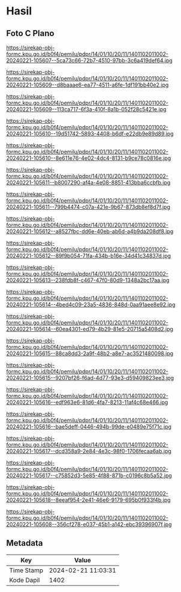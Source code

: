 # Hasil

## Foto C Plano

https://sirekap-obj-formc.kpu.go.id/b0f4/pemilu/pdpr/14/01/10/20/11/1401102011002-20240221-105607--5ca73c66-72b7-4510-97bb-3c6a419def64.jpg

https://sirekap-obj-formc.kpu.go.id/b0f4/pemilu/pdpr/14/01/10/20/11/1401102011002-20240221-105609--d8baaae6-ea77-4511-a6fe-1df191bb40e2.jpg

https://sirekap-obj-formc.kpu.go.id/b0f4/pemilu/pdpr/14/01/10/20/11/1401102011002-20240221-105609--113ca717-6f3a-410f-8a1b-052f28c5421e.jpg

https://sirekap-obj-formc.kpu.go.id/b0f4/pemilu/pdpr/14/01/10/20/11/1401102011002-20240221-105610--19d51742-5893-4408-b6df-e22db9e89d89.jpg

https://sirekap-obj-formc.kpu.go.id/b0f4/pemilu/pdpr/14/01/10/20/11/1401102011002-20240221-105610--8e611e76-4e02-4dc4-8131-b9ce78c0816e.jpg

https://sirekap-obj-formc.kpu.go.id/b0f4/pemilu/pdpr/14/01/10/20/11/1401102011002-20240221-105611--b8007290-af4a-4e08-8851-413bba6ccbfb.jpg

https://sirekap-obj-formc.kpu.go.id/b0f4/pemilu/pdpr/14/01/10/20/11/1401102011002-20240221-105611--799b4474-c07a-421e-9b67-873db8ef8d7f.jpg

https://sirekap-obj-formc.kpu.go.id/b0f4/pemilu/pdpr/14/01/10/20/11/1401102011002-20240221-105612--a8527fbc-dd6e-40eb-ab6d-a4b9da208df8.jpg

https://sirekap-obj-formc.kpu.go.id/b0f4/pemilu/pdpr/14/01/10/20/11/1401102011002-20240221-105612--89f9b054-71fa-434b-b16e-34d41c34837d.jpg

https://sirekap-obj-formc.kpu.go.id/b0f4/pemilu/pdpr/14/01/10/20/11/1401102011002-20240221-105613--238fdb8f-c467-47f0-80d9-1348a2bc17aa.jpg

https://sirekap-obj-formc.kpu.go.id/b0f4/pemilu/pdpr/14/01/10/20/11/1401102011002-20240221-105614--4bed4c09-23a5-4836-848d-0aa91aee8e92.jpg

https://sirekap-obj-formc.kpu.go.id/b0f4/pemilu/pdpr/14/01/10/20/11/1401102011002-20240221-105614--60ea4301-ed79-4b29-81e5-20715a5408d2.jpg

https://sirekap-obj-formc.kpu.go.id/b0f4/pemilu/pdpr/14/01/10/20/11/1401102011002-20240221-105615--88ca8dd3-2a9f-48b2-a8e7-ac3521480098.jpg

https://sirekap-obj-formc.kpu.go.id/b0f4/pemilu/pdpr/14/01/10/20/11/1401102011002-20240221-105615--9207bf26-f6ad-4d77-93e3-d59409823ee3.jpg

https://sirekap-obj-formc.kpu.go.id/b0f4/pemilu/pdpr/14/01/10/20/11/1401102011002-20240221-105616--edf963e6-81d6-4fa7-8213-11af4c68e466.jpg

https://sirekap-obj-formc.kpu.go.id/b0f4/pemilu/pdpr/14/01/10/20/11/1401102011002-20240221-105616--bae5deff-0446-494b-99de-e0489e75f71c.jpg

https://sirekap-obj-formc.kpu.go.id/b0f4/pemilu/pdpr/14/01/10/20/11/1401102011002-20240221-105617--dcd358a9-2e84-4e3c-98f0-1706fecaa6ab.jpg

https://sirekap-obj-formc.kpu.go.id/b0f4/pemilu/pdpr/14/01/10/20/11/1401102011002-20240221-105617--c75852d3-5e85-4f88-871b-c0196c8b5a52.jpg

https://sirekap-obj-formc.kpu.go.id/b0f4/pemilu/pdpr/14/01/10/20/11/1401102011002-20240221-105618--8eeaf954-2e41-46e6-9179-695b0f933f4b.jpg

https://sirekap-obj-formc.kpu.go.id/b0f4/pemilu/pdpr/14/01/10/20/11/1401102011002-20240221-105608--356cf278-e037-45b1-a142-ebc39396907f.jpg


## Metadata

| Key        | Value               |
| ---------- | ------------------- |
| Time Stamp | 2024-02-21 11:03:31 |
| Kode Dapil | 1402                |



